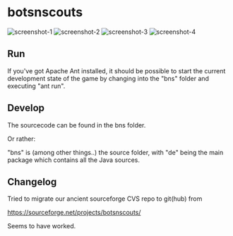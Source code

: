 # botsnscouts

![screenshot-1](htdocs/images/screenshot.gif)
![screenshot-2](htdocs/images/screenshot2.gif)
![screenshot-3](htdocs/images/screenshot3.gif)
![screenshot-4](htdocs/images/screenshot4.gif)

## Run
If you've got Apache Ant installed, it should be possible to start the current development state of the game by changing into the "bns" folder and executing "ant run".

## Develop
The sourcecode can be found in the bns folder.

Or rather:

"bns" is (among other things..) the source folder, with "de" being the main package which contains all the Java sources.

## Changelog

Tried to migrate our ancient sourceforge CVS repo to git(hub) from

https://sourceforge.net/projects/botsnscouts/

Seems to have worked.

